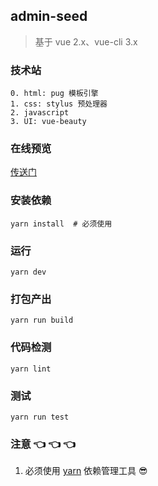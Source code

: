 ## admin-seed

> 基于 vue 2.x、vue-cli 3.x

### 技术站
```
0. html: pug 模板引擎
1. css: stylus 预处理器
2. javascript
3. UI: vue-beauty 
```

### 在线预览
[传送门](https://feseed.github.io/admin-vb/)

### 安装依赖
```
yarn install  # 必须使用
```

### 运行
```
yarn dev
```

### 打包产出
```
yarn run build
```

### 代码检测
```
yarn lint
```

### 测试
```
yarn run test
```

### 注意 :point_left: :point_left: :point_left:
1. 必须使用 [yarn](https://yarnpkg.com/zh-Hans/) 依赖管理工具 :sunglasses:
